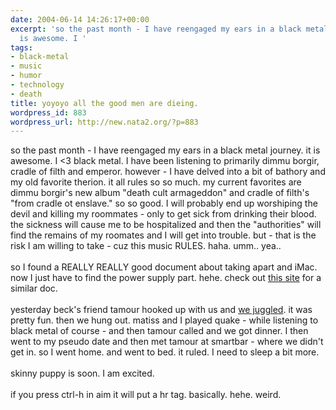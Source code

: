 ```yaml
---
date: 2004-06-14 14:26:17+00:00
excerpt: 'so the past month - I have reengaged my ears in a black metal journey. it
  is awesome. I '
tags:
- black-metal
- music
- humor
- technology
- death
title: yoyoyo all the good men are dieing.
wordpress_id: 883
wordpress_url: http://new.nata2.org/?p=883
---
```


so the past month - I have reengaged my ears in a black metal journey. it is awesome. I <3 black metal. I have been listening to primarily dimmu borgir, cradle of filth and emperor. however - I have delved into a bit of bathory and my old favorite therion. it all rules so so much. my current favorites are dimmu borgir's new album "death cult armageddon" and cradle of filth's "from cradle ot enslave."  so so  good. I will probably end up worshiping the devil and killing my roommates - only to get sick from drinking their blood. the sickness will cause me to be hospitalized and then the "authorities" will find the remains of my roomates and I will get into trouble. but - that is the risk I am willing to take - cuz this music RULES. haha. umm.. yea.. <br/><br/>so I found a REALLY REALLY good document about taking apart and iMac. now I just have to find the power supply part. hehe. check out <a href="http://www.appletalk.com.au/forums/index.php?showtopic=718">this site</a> for a similar doc. <br/><br/>yesterday beck's friend tamour hooked up with us and <a href="http://www.nata2.info/?path=pictures%2Fmisc%2Fphone_camera%2Fphotolog&img=1087163325-Nokia6600(904).jpg">we juggled</a>.  it was pretty fun. then we hung out. matiss and I played quake - while listening to black metal of course - and then tamour called and we got dinner. I then went to my pseudo date and then met tamour at smartbar - where we didn't get in. so I went home. and went to bed. it ruled. I need to sleep a bit more. <br/><br/>skinny puppy is soon. I am excited.<br/><br/>if you press ctrl-h in aim it will put a hr tag. basically. hehe. weird.